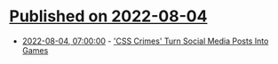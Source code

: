 # [Published on 2022-08-04](index.md)

* [2022-08-04, 07:00:00](https://games.slashdot.org/story/22/08/03/211235/css-crimes-turn-social-media-posts-into-games?utm_source=rss1.0mainlinkanon&utm_medium=feed) - ['CSS Crimes' Turn Social Media Posts Into Games](https://games.slashdot.org/story/22/08/03/211235/css-crimes-turn-social-media-posts-into-games?utm_source=rss1.0mainlinkanon&utm_medium=feed)
